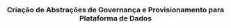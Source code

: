 <a name="readme-top"></a>

<!-- PROJECT LOGO -->
<br />
<div align="center">

  <h3 align="center">Criação de Abstrações de Governança e Provisionamento para Plataforma de Dados</h3>

  <p align="center">
     
  </p>
</div>